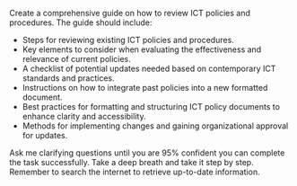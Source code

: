 Create a comprehensive guide on how to review ICT policies and procedures. The guide should include:

- Steps for reviewing existing ICT policies and procedures.
- Key elements to consider when evaluating the effectiveness and relevance of current policies.
- A checklist of potential updates needed based on contemporary ICT standards and practices.
- Instructions on how to integrate past policies into a new formatted document.
- Best practices for formatting and structuring ICT policy documents to enhance clarity and accessibility.
- Methods for implementing changes and gaining organizational approval for updates.

Ask me clarifying questions until you are 95% confident you can complete the task successfully. Take a deep breath and take it step by step. Remember to search the internet to retrieve up-to-date information.